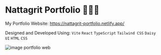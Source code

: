 # Nattagrit Portfolio 👨🏻‍💻
My Portfolio Website:
https://nattagrit-portfolio.netlify.app/

Designed and Developed Using: `Vite` `React` `TypeScript` `Tailwind CSS` `Daisy UI` `HTML` `CSS` 

![image portfolio web](https://github.com/Basicbay/Portfolio-Website/assets/151770227/e0757805-83b4-4023-9712-7c502a2612c5)

